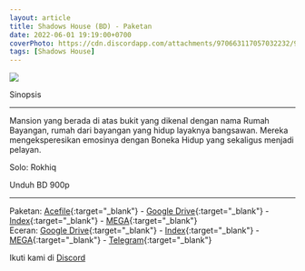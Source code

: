 ```yaml
---
layout: article
title: Shadows House (BD) - Paketan
date: 2022-06-01 19:19:00+0700
coverPhoto: https://cdn.discordapp.com/attachments/970663117057032232/981531071344689182/wp9110852-shadows-house-wallpapers.png
tags: [Shadows House]
---
```


![](https://cdn.discordapp.com/attachments/970663117057032232/981531071344689182/wp9110852-shadows-house-wallpapers.png)

Sinopsis

---
Mansion yang berada di atas bukit yang dikenal dengan nama Rumah Bayangan, rumah dari bayangan yang hidup layaknya bangsawan. Mereka mengeksperesikan emosinya dengan Boneka Hidup yang sekaligus menjadi pelayan.

Solo: Rokhiq

Unduh BD 900p

---
Paketan: [Acefile](https://acefile.co/f/76075409/a-1-shadows-house-bdx265-900ptruehd-7z
){:target="_blank"} - [Google Drive](https://drive.google.com/file/d/1AbcokWyhUnqtY8RP4R_-XvnCXzsA3uAq/view?usp=sharing){:target="_blank"} - [Index](https://proyek.a-1ddl.workers.dev/1:/%5BA-1%5D%20Shadows%20House%20%5BBD%5D%5Bx265%20900p%5D%5BTrueHD%5D.7z){:target="_blank"} - [MEGA](https://mega.nz/file/l3oAETxD#wE0fjBn8nenog_bPUPeBGWYq9mi0-wAMZpKHDDydG70){:target="_blank"}
<br>
Eceran: [Google Drive](https://drive.google.com/drive/folders/1AUy1JuHPoP6wHaI72h5Xj93r8UokXWm4?usp=sharing){:target="_blank"} - [Index](https://proyek.a-1ddl.workers.dev/0:/Musim%20Semi%202021/%5BBD%5D/%5BA-1%5D%20Shadows%20House%20%5BBD%5D%5Bx265%20900p%5D%5BTrueHD%5D/){:target="_blank"} - [MEGA](https://mega.nz/folder/ouYllDKa#TTtyMoN77Gdt163CB9EcRQ){:target="_blank"} - [Telegram](https://t.me/a1fansub/110){:target="_blank"}

Ikuti kami di [Discord](https://discord.gg/8QeuePwYgV)

